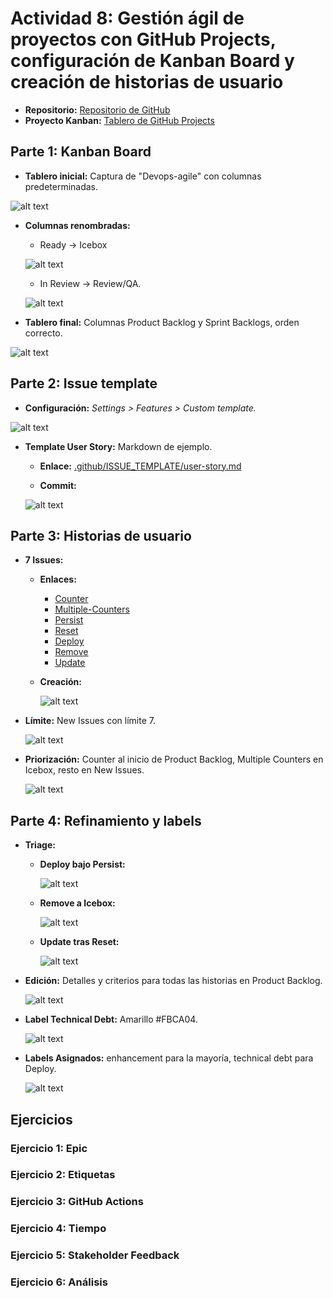 # Actividad 8: Gestión ágil de proyectos con GitHub Projects, configuración de Kanban Board y creación de historias de usuario

* **Repositorio:** [Repositorio de GitHub](https://github.com/EdySerrano/Desarrollo_de_software-2025-2)
* **Proyecto Kanban:** [Tablero de GitHub Projects](https://github.com/users/EdySerrano/projects/7)


## Parte 1: Kanban Board
* **Tablero inicial:** Captura de "Devops-agile" con columnas predeterminadas.

![alt text](capturas/tablero-inicial.png)

* **Columnas renombradas:** 
    * Ready -> Icebox
    
    ![alt text](capturas/icebox.png)

    * In Review -> Review/QA.

    ![alt text](capturas/review-qa.png)

* **Tablero final:** Columnas Product Backlog y Sprint Backlogs, orden correcto.

![alt text](capturas/tablero-final-parte1.png)

## Parte 2: Issue template
* **Configuración:** *Settings > Features > Custom template.*

![alt text](capturas/template-config.png)

* **Template User Story:** Markdown de ejemplo.
    * **Enlace:** [.github/ISSUE_TEMPLATE/user-story.md](https://github.com/EdySerrano/Desarrollo_de_software-2025-2/blob/main/.github/ISSUE_TEMPLATE/user-story.md)

    * **Commit:** 

    ![alt text](capturas/commit-template.png)


## Parte 3: Historias de usuario
* **7 Issues:**
    * **Enlaces:** 
        * [Counter](https://github.com/EdySerrano/Desarrollo_de_software-2025-2/issues/1)
        * [Multiple-Counters](https://github.com/EdySerrano/Desarrollo_de_software-2025-2/issues/2)
        * [Persist](https://github.com/EdySerrano/Desarrollo_de_software-2025-2/issues/3)
        * [Reset](https://github.com/EdySerrano/Desarrollo_de_software-2025-2/issues/4)
        * [Deploy](https://github.com/EdySerrano/Desarrollo_de_software-2025-2/issues/5)
        * [Remove](https://github.com/EdySerrano/Desarrollo_de_software-2025-2/issues/6)
        * [Update](https://github.com/EdySerrano/Desarrollo_de_software-2025-2/issues/7)

    * **Creación:**

        ![alt text](capturas/creacion-issue.png)


* **Límite:** New Issues con límite 7.

    ![alt text](capturas/limite-new-issues.png)

* **Priorización:** Counter al inicio de Product Backlog, Multiple Counters en Icebox, resto en New Issues.

    ![alt text](capturas/tablero-parte3.png)

## Parte 4: Refinamiento y labels

* **Triage:**

    * **Deploy bajo Persist:**

        ![alt text](capturas/triage-deploy.png)

    * **Remove a Icebox:**

        ![alt text](capturas/triage-remove.png)

    * **Update tras Reset:**

        ![alt text](capturas/triage-update.png)

* **Edición:** Detalles y criterios para todas las historias en Product Backlog.

    ![alt text](capturas/edit-counter.png)

* **Label Technical Debt:** Amarillo #FBCA04.

    ![alt text](capturas/label-technical-debt.png)

* **Labels Asignados:** enhancement para la mayoría, technical debt para Deploy.

    ![alt text](capturas/labels-visibles.png)

## Ejercicios
### Ejercicio 1: Epic



### Ejercicio 2: Etiquetas



### Ejercicio 3: GitHub Actions



### Ejercicio 4: Tiempo



### Ejercicio 5: Stakeholder Feedback



### Ejercicio 6: Análisis


